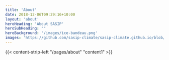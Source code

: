 ```yaml
---
title: 'About'
date: 2018-12-06T09:29:16+10:00
layout: 'about'
heroHeading: 'About SASIP'
heroSubHeading: ""
heroBackground: '/images/ice-bandeau.png'
images: 'https://github.com/sasip-climate/sasip-climate.github.io/blob/master/static/images/ice.jpg'
---
```


<div>
{{< content-strip-left "/pages/about" "content1" >}}
</div>

